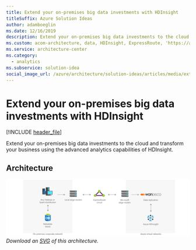```yaml
---
title: Extend your on-premises big data investments with HDInsight
titleSuffix: Azure Solution Ideas
author: adamboeglin
ms.date: 12/16/2019
description: Extend your on-premises big data investments to the cloud and transform your business using the advanced analytics capabilities of HDInsight.
ms.custom: acom-architecture, data, HDInsight, ExpressRoute, 'https://azure.microsoft.com/solutions/architecture/extend-your-on-premises-big-data-investments-with-hdinsight/'
ms.service: architecture-center
ms.category:
  - analytics
ms.subservice: solution-idea
social_image_url: /azure/architecture/solution-ideas/articles/media/extend-your-on-premises-big-data-investments-with-hdinsight.png
---
```


# Extend your on-premises big data investments with HDInsight

[!INCLUDE [header_file](../../../includes/sol-idea-header.md)]

Extend your on-premises big data investments to the cloud and transform your business using the advanced analytics capabilities of HDInsight.

## Architecture

![Architecture Diagram](../media/extend-your-on-premises-big-data-investments-with-hdinsight.png)
*Download an [SVG](../media/extend-your-on-premises-big-data-investments-with-hdinsight.svg) of this architecture.*
